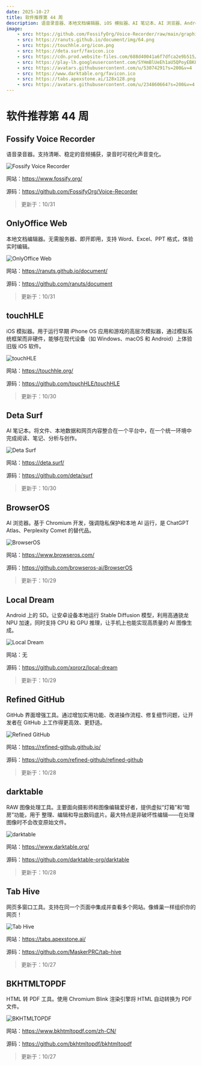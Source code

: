 ```yaml
---
date: 2025-10-27
title: 软件推荐第 44 周
description: 语音录音器、本地文档编辑器、iOS 模拟器、AI 笔记本、AI 浏览器、Android 上的 SD、GitHub 界面增强工具、RAW 图像处理工具、网页多窗口工具、HTML 转 PDF 工具。
image: 
    - src: https://github.com/FossifyOrg/Voice-Recorder/raw/main/graphics/icon.webp
    - src: https://ranuts.github.io/document/img/64.png
    - src: https://touchhle.org/icon.png
    - src: https://deta.surf/favicon.ico
    - src: https://cdn.prod.website-files.com/688d40041a6f7dfca2e9b515/688e21f670bb87b3a67fd923_Favicon.png
    - src: https://play-lh.googleusercontent.com/SYHmBlUeEh1aU5QPoyEBK8yCOHOSTM7_uYabaBQnQF63tW7AEJ8M5SJOUk9fexKHBw=w480-h960-rw
    - src: https://avatars.githubusercontent.com/u/53074291?s=200&v=4
    - src: https://www.darktable.org/favicon.ico
    - src: https://tabs.apexstone.ai/128x128.png
    - src: https://avatars.githubusercontent.com/u/234860664?s=200&v=4
---
```


# 软件推荐第 44 周

## Fossify Voice Recorder <Badge type="info" text="Android" />

语音录音器。支持清晰、稳定的音频捕获，录音时可视化声音变化。

<ClientOnly><Img src="/images/software/2025/44/fossify-voice-recorder.webp" alt="Fossify Voice Recorder" /></ClientOnly>

网站：https://www.fossify.org/

源码：https://github.com/FossifyOrg/Voice-Recorder

> 更新于：10/31

## OnlyOffice Web <Badge type="warning" text="Web" />

本地文档编辑器。无需服务器、即开即用，支持 Word、Excel、PPT 格式，体验实时编辑。

<ClientOnly><Img src="/images/software/2025/44/only-office-web.webp" alt="OnlyOffice Web" /></ClientOnly>

网站：https://ranuts.github.io/document/

源码：https://github.com/ranuts/document

> 更新于：10/31

## touchHLE <Badge type="info" text="Android" /> <Badge type="tip" text="桌面端" />

iOS 模拟器。用于运行早期 iPhone OS 应用和游戏的高层次模拟器，通过模拟系统框架而非硬件，能够在现代设备（如 Windows、macOS 和 Android）上体验旧版 iOS 软件。

<ClientOnly><Img src="/images/software/2025/44/touch-hle.webp" alt="touchHLE" /></ClientOnly>

网站：https://touchhle.org/

源码：https://github.com/touchHLE/touchHLE

> 更新于：10/30

## Deta Surf <Badge type="tip" text="桌面端" />

AI 笔记本。将文件、本地数据和网页内容整合在一个平台中，在一个统一环境中完成阅读、笔记、分析与创作。

<ClientOnly><Img src="/images/software/2025/44/deta-surf.webp" alt="Deta Surf" /></ClientOnly>

网站：https://deta.surf/

源码：https://github.com/deta/surf

> 更新于：10/30

## BrowserOS <Badge type="tip" text="桌面端" />

AI 浏览器。基于 Chromium 开发，强调隐私保护和本地 AI 运行，是 ChatGPT Atlas、Perplexity Comet 的替代品。

<ClientOnly><Img src="/images/software/2025/44/browser-os.webp" alt="BrowserOS" /></ClientOnly>

网站：https://www.browseros.com/

源码：https://github.com/browseros-ai/BrowserOS

> 更新于：10/29

## Local Dream <Badge type="info" text="Android" />

Android 上的 SD。让安卓设备本地运行 Stable Diffusion 模型，利用高通骁龙 NPU 加速，同时支持 CPU 和 GPU 推理，让手机上也能实现高质量的 AI 图像生成。

<ClientOnly><Img src="/images/software/2025/44/local-dream.webp" alt="Local Dream" /></ClientOnly>

网站：无

源码：https://github.com/xororz/local-dream

> 更新于：10/29

## Refined GitHub <Badge type="danger" text="扩展程序" />

GitHub 界面增强工具。通过增加实用功能、改进操作流程、修复细节问题，让开发者在 GitHub 上工作得更高效、更舒适。

<ClientOnly><Img src="/images/software/2025/44/refined-github.webp" alt="Refined GitHub" /></ClientOnly>

网站：https://refined-github.github.io/

源码：https://github.com/refined-github/refined-github

> 更新于：10/28

## darktable <Badge type="tip" text="桌面端" />

RAW 图像处理工具。主要面向摄影师和图像编辑爱好者，提供虚拟“灯箱”和“暗房”功能，用于 整理、编辑和导出数码底片。最大特点是非破坏性编辑——在处理图像时不会改变原始文件。

<ClientOnly><Img src="/images/software/2025/44/darktable.webp" alt="darktable" /></ClientOnly>

网站：https://www.darktable.org/

源码：https://github.com/darktable-org/darktable

> 更新于：10/28

## Tab Hive <Badge type="warning" text="Web" /> <Badge type="tip" text="桌面端" />

网页多窗口工具。支持在同一个页面中集成并查看多个网站。像蜂巢一样组织你的网页！

<ClientOnly><Img src="/images/software/2025/44/tab-hive.webp" alt="Tab Hive" /></ClientOnly>

网站：https://tabs.apexstone.ai/

源码：https://github.com/MaskerPRC/tab-hive

> 更新于：10/27

## BKHTMLTOPDF <Badge type="warning" text="Web" />

HTML 转 PDF 工具。使用 Chromium Blink 渲染引擎将 HTML 自动转换为 PDF 文件。

<ClientOnly><Img src="/images/software/2025/44/bkhtmltopdf.webp" alt="BKHTMLTOPDF" /></ClientOnly>

网站：https://www.bkhtmltopdf.com/zh-CN/

源码：https://github.com/bkhtmltopdf/bkhtmltopdf

> 更新于：10/27